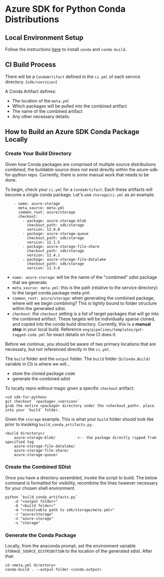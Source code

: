 # Azure SDK for Python Conda Distributions

## Local Environment Setup

Follow the instructions [here](https://docs.conda.io/projects/conda-build/en/latest/install-conda-build.html) to install `conda` and `conda-build`.

## CI Build Process

There will be a `CondaArtifact` defined in the `ci.yml` of each service directory. (`sdk/<service>`)

A Conda Artifact defines:
- The location of the `meta.yml`
- Which packages will be pulled into the combined artifact
- The name of the combined artifact
- Any other necessary details.

## How to Build an Azure SDK Conda Package Locally


### Create Your Build Directory
Given how Conda packages are comprised of multiple source distributions _combined_, the buildable source does not exist directly within the azure-sdk-for-python repo. Currently, there is _some_ manual work that needs to be done.

To begin, check your `ci.yml` for a `CondaArtifact`. Each these artifacts will become a single conda package. Let's use `storage/ci.yml` as an example.

```
    - name: azure-storage
      meta_source: meta.yml
      common_root: azure/storage
      checkout:
        - package: azure-storage-blob
          checkout_path: sdk/storage
          version: 12.8.0
        - package: azure-storage-queue
          checkout_path: sdk/storage
          version: 12.1.5
        - package: azure-storage-file-share
          checkout_path: sdk/storage
          version: 12.4.1
        - package: azure-storage-file-datalake
          checkout_path: sdk/storage
          version: 12.3.0
```

- `name: azure-storage`: will be the name of the "combined" sdist package that we generate.
- `meta_source: meta.yml`: this is the path (relative to the service directory) to the target conda package meta.yml.
- `common_root: azure/storage`: when generating the combined package, where will we begin combining? This is tightly bound to folder structure within the generated sdist.
- `checkout`: the `checkout` setting is a list of target packages that will go into the combined artifact. These targets will be individually sparse cloned, and copied into the conda build directory. Currently, this is a **manual step** in your local build. Reference `eng/pipelines/templates/get-tagged-code.yml` for exact details on how CI does it.

Before we continue, you should be aware of two primary locations that are necessary, but not referenced directly in the `ci.yml`.

The `build` folder and the `output` folder. The `build` folder (`$(Conda.Build)` variable in CI) is where we will...

- store the cloned package code
- generate the combined sdist

To locally repro without magic given a specific `checkout` artifact:

```
<cd sdk-for-python>
git checkout `<package>_<version>`
grab the entire <package> directory under the <checkout_path>. place into your `build` folder.
```

Given the `storage` example. This is what your `build` folder should look like prior to invoking `build_conda_artifacts.py`.

```
<build directory>/
    azure-storage-blob/          <-- the package directly ripped from specified tag
    azure-storage-file-datalake/
    azure-storage-file-share/
    azure-storage-queue/
```

### Create the Combined SDist

Once you have a directory assembled, invoke the script to build. The below command is formatted for visibility, recombine the lines however necessary for your chosen shell environment.


```
python `build_conda_artifacts.py`
    -d "<output folder>"
    -b "<build folder>"
    -m "<resolvable path to sdk/storage/meta.yml>"
    -r "azure/storage"
    -n "azure-storage"
    -s "storage"
```

### Generate the Conda Package

Locally, from the anaconda prompt, set the environment variable `STORAGE_SOURCE_DISTRIBUTION` to the location of the generated sdist. After that:

```
cd <meta.yml directory>
conda-build . --output-folder <conda.output>
```
